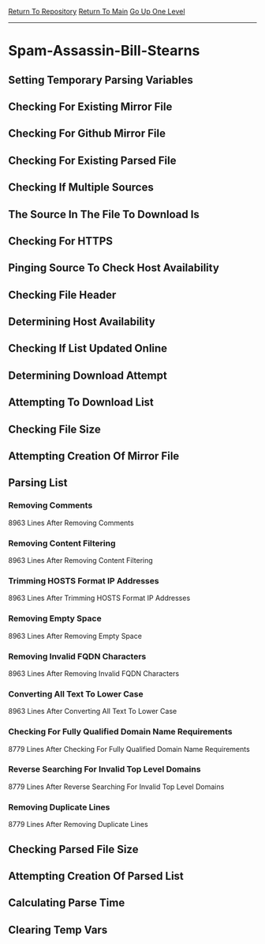 [Return To Repository](https://github.com/deathbybandaid/piholeparser/)
[Return To Main](https://github.com/deathbybandaid/piholeparser/blob/dev-nomerge/RecentRunLogs/Mainlog.md)
[Go Up One Level](https://github.com/deathbybandaid/piholeparser/blob/dev-nomerge/RecentRunLogs/TopLevelScripts/30-Processing-External-Blacklists.md)
____________________________________
# Spam-Assassin-Bill-Stearns
## Setting Temporary Parsing Variables
## Checking For Existing Mirror File
## Checking For Github Mirror File
## Checking For Existing Parsed File
## Checking If Multiple Sources
## The Source In The File To Download Is
## Checking For HTTPS
## Pinging Source To Check Host Availability
## Checking File Header
## Determining Host Availability
## Checking If List Updated Online
## Determining Download Attempt
## Attempting To Download List
## Checking File Size
## Attempting Creation Of Mirror File
## Parsing List
### Removing Comments
8963 Lines After Removing Comments
### Removing Content Filtering
8963 Lines After Removing Content Filtering
### Trimming HOSTS Format IP Addresses
8963 Lines After Trimming HOSTS Format IP Addresses
### Removing Empty Space
8963 Lines After Removing Empty Space
### Removing Invalid FQDN Characters
8963 Lines After Removing Invalid FQDN Characters
### Converting All Text To Lower Case
8963 Lines After Converting All Text To Lower Case
### Checking For Fully Qualified Domain Name Requirements
8779 Lines After Checking For Fully Qualified Domain Name Requirements
### Reverse Searching For Invalid Top Level Domains
8779 Lines After Reverse Searching For Invalid Top Level Domains
### Removing Duplicate Lines
8779 Lines After Removing Duplicate Lines
## Checking Parsed File Size
## Attempting Creation Of Parsed List
## Calculating Parse Time
## Clearing Temp Vars
